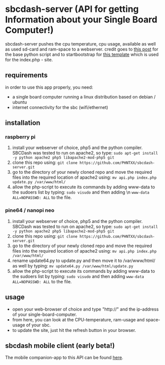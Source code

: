# sbcdash-server (API for getting Information about your Single Board Computer!)
sbcdash-server pushes the cpu temperature, cpu usage, available as well as used sd-card and ram-space to a webserver.
credit goes to [this post](https://www.raspberrypi.org/forums/viewtopic.php?f=32&t=22180) for the base python script and to startbootstrap for [this template](https://startbootstrap.com/template-overviews/grayscale/) which is used for the index.php - site.

## requirements
in order to use this app properly, you need:
- a single board computer running a linux distribution based on debian / ubuntu
- internet connectivity for the sbc (wifi/ethernet)

## installation

### raspberry pi
1. install your webserver of choice, php5 and the python compiler. SBCDash was tested to run on apache2, so type:
`sudo apt-get install -y python apache2 php5 libapache2-mod-php5 git`
2. clone this repo using:
`git clone https://github.com/PHNTXX/sbcdash-server.git`
3. go to the directory of your newly cloned repo and move the required files into the required location of apache2 using:
`mv api.php index.php update.py /var/www/html/`
4. allow the php-script to execute its commands by adding www-data to the sudoers list by typing:
`sudo visudo` and then adding \n `www-data ALL=NOPASSWD: ALL` to the file.

### pine64 / nanopi neo
1. install your webserver of choice, php5 and the python compiler. SBCDash was tested to run on apache2, so type:
`sudo apt-get install -y python apache2 php5 libapache2-mod-php5 git`
2. clone this repo using:
`git clone https://github.com/PHNTXX/sbcdash-server.git`
3. go to the directory of your newly cloned repo and move the required files into the required location of apache2 using:
`mv api.php index.php /var/www/html/`
4. rename update64.py to update.py and then move it to /var/www/html/ as well by typing:
`mv update64.py /var/www/html/update.py`
5. allow the php-script to execute its commands by adding www-data to the sudoers list by typing:
`sudo visudo` and then adding `www-data ALL=NOPASSWD: ALL` to the file.

## usage
* open your web-browser of choice and type "http://" and the ip-address of your single-board-computer.
* from here, you can look at the CPU-temperature, ram-usage and space-usage of your sbc.
* to update the site, just hit the refresh button in your browser.

## sbcdash mobile client (early beta!)
The mobile companion-app to this API can be found [here](https://github.com/phntxx/sbcdash-client/).
